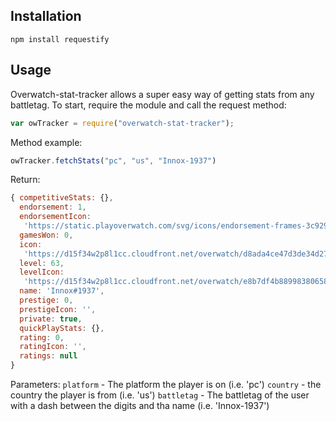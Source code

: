 ## Installation
    npm install requestify
## Usage
Overwatch-stat-tracker allows a super easy way of getting stats from any battletag. To start, require the module and call the request method:
``` javascript
var owTracker = require("overwatch-stat-tracker");
```
Method example:

``` javascript
owTracker.fetchStats("pc", "us", "Innox-1937")
```
Return:
``` javascript
{ competitiveStats: {},
  endorsement: 1,
  endorsementIcon:
   'https://static.playoverwatch.com/svg/icons/endorsement-frames-3c9292c49d.svg#_1',
  gamesWon: 0,
  icon:
   'https://d15f34w2p8l1cc.cloudfront.net/overwatch/d8ada4ce47d3de34d270776a11f6f75a93aa648d7f86d2e31095b5360be358a5.png',
  level: 63,
  levelIcon:
   'https://d15f34w2p8l1cc.cloudfront.net/overwatch/e8b7df4b88998380658d49d00e7bc483c740432ac417218e94fab4137bec4ae0.png',
  name: 'Innox#1937',
  prestige: 0,
  prestigeIcon: '',
  private: true,
  quickPlayStats: {},
  rating: 0,
  ratingIcon: '',
  ratings: null 
}
```

Parameters:
`platform` - The platform the player is on (i.e. 'pc')
`country` - the country the player is from (i.e. 'us')
`battletag` - The battletag of the user with a dash between the digits and tha name (i.e. 'Innox-1937')

    
